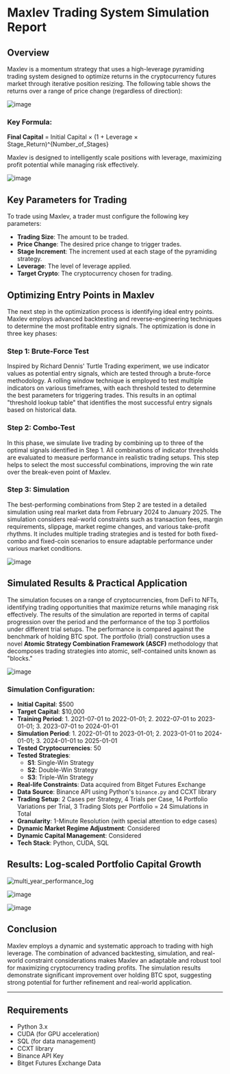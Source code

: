 # Maxlev Trading System Simulation Report

## Overview

Maxlev is a momentum strategy that uses a high-leverage pyramiding trading system designed to optimize returns in the cryptocurrency futures market through iterative position resizing. The following table shows the returns over a range of price change (regardless of direction): 

![image](https://github.com/user-attachments/assets/0ab1b01b-6ae4-4eb9-bf5a-7c0b687fdd67)

### Key Formula:
**Final Capital** = Initial Capital × (1 + Leverage × Stage_Return)^{Number_of_Stages}

Maxlev is designed to intelligently scale positions with leverage, maximizing profit potential while managing risk effectively.

![image](https://github.com/user-attachments/assets/ad8168fa-0ae6-47bc-aec3-19e4d18afd3f)

## Key Parameters for Trading
To trade using Maxlev, a trader must configure the following key parameters:
- **Trading Size**: The amount to be traded.
- **Price Change**: The desired price change to trigger trades.
- **Stage Increment**: The increment used at each stage of the pyramiding strategy.
- **Leverage**: The level of leverage applied.
- **Target Crypto**: The cryptocurrency chosen for trading.

## Optimizing Entry Points in Maxlev

The next step in the optimization process is identifying ideal entry points. Maxlev employs advanced backtesting and reverse-engineering techniques to determine the most profitable entry signals. The optimization is done in three key phases:

### Step 1: Brute-Force Test
Inspired by Richard Dennis' Turtle Trading experiment, we use indicator values as potential entry signals, which are tested through a brute-force methodology. A rolling window technique is employed to test multiple indicators on various timeframes, with each threshold tested to determine the best parameters for triggering trades. This results in an optimal "threshold lookup table" that identifies the most successful entry signals based on historical data.

### Step 2: Combo-Test
In this phase, we simulate live trading by combining up to three of the optimal signals identified in Step 1. All combinations of indicator thresholds are evaluated to measure performance in realistic trading setups. This step helps to select the most successful combinations, improving the win rate over the break-even point of Maxlev.

### Step 3: Simulation
The best-performing combinations from Step 2 are tested in a detailed simulation using real market data from February 2024 to January 2025. The simulation considers real-world constraints such as transaction fees, margin requirements, slippage, market regime changes, and various take-profit rhythms. It includes multiple trading strategies and is tested for both fixed-combo and fixed-coin scenarios to ensure adaptable performance under various market conditions.

![image](https://github.com/user-attachments/assets/b2d58ff3-0aff-4e52-9470-a14e1b7397cf)

## Simulated Results & Practical Application

The simulation focuses on a range of cryptocurrencies, from DeFi to NFTs, identifying trading opportunities that maximize returns while managing risk effectively. The results of the simulation are reported in terms of capital progression over the period and the performance of the top 3 portfolios under different trial setups. The performance is compared against the benchmark of holding BTC spot. The portfolio (trial) construction uses a novel **Atomic Strategy Combination Framework (ASCF)** methodology that decomposes trading strategies into atomic, self-contained units known as "blocks." 

![image](https://github.com/user-attachments/assets/7752bd8a-de09-4dae-91de-3bc1f5b71cf9)

### Simulation Configuration:
- **Initial Capital**: $500
- **Target Capital**: $10,000
- **Training Period**: 1. 2021-07-01 to 2022-01-01; 2. 2022-07-01 to 2023-01-01; 3. 2023-07-01 to 2024-01-01
- **Simulation Period**: 1. 2022-01-01 to 2023-01-01; 2. 2023-01-01 to 2024-01-01; 3. 2024-01-01 to 2025-01-01
- **Tested Cryptocurrencies**: 50
- **Tested Strategies**:
  - **S1**: Single-Win Strategy
  - **S2**: Double-Win Strategy
  - **S3**: Triple-Win Strategy
- **Real-life Constraints**: Data acquired from Bitget Futures Exchange
- **Data Source**: Binance API using Python's `binance.py` and CCXT library
- **Trading Setup**: 2 Cases per Strategy, 4 Trials per Case, 14 Portfolio Variations per Trial, 3 Trading Slots per Portfolio = 24 Simulations in Total
- **Granularity**: 1-Minute Resolution (with special attention to edge cases)
- **Dynamic Market Regime Adjustment**: Considered
- **Dynamic Capital Management**: Considered
- **Tech Stack**: Python, CUDA, SQL

## Results: Log-scaled Portfolio Capital Growth
![multi_year_performance_log](https://github.com/user-attachments/assets/7c711242-3b8b-4281-8413-7d6b2037765e)

![image](https://github.com/user-attachments/assets/e2d205e1-fe50-40c9-916a-4ad4febdafd4)

![image](https://github.com/user-attachments/assets/2d94906f-2d36-4070-bfbb-f5fb750948a4)


## Conclusion

Maxlev employs a dynamic and systematic approach to trading with high leverage. The combination of advanced backtesting, simulation, and real-world constraint considerations makes Maxlev an adaptable and robust tool for maximizing cryptocurrency trading profits. The simulation results demonstrate significant improvement over holding BTC spot, suggesting strong potential for further refinement and real-world application.

---

## Requirements

- Python 3.x
- CUDA (for GPU acceleration)
- SQL (for data management)
- CCXT library
- Binance API Key
- Bitget Futures Exchange Data
